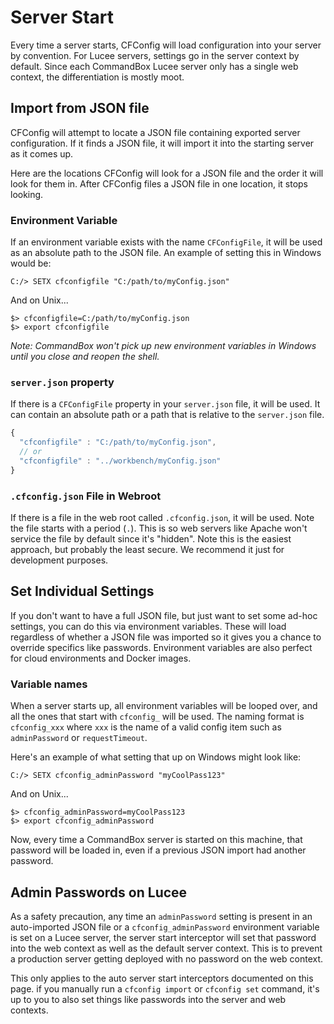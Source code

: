 # Server Start

Every time a server starts, CFConfig will load configuration into your server by convention.  For Lucee servers, settings go in the server context by default.  Since each CommandBox Lucee server only has a single web context, the differentiation is mostly moot.

## Import from JSON file

CFConfig will attempt to locate a JSON file containing exported server configuration. If it finds a JSON file, it will import it into the starting server as it comes up.  

Here are the locations CFConfig will look for a JSON file and the order it will look for them in.  After CFConfig files a JSON file in one location, it stops looking.

### Environment Variable

If an environment variable exists with the name `CFConfigFile`, it will be used as an absolute path to the JSON file.  An example of setting this in Windows would be:

```
C:/> SETX cfconfigfile "C:/path/to/myConfig.json"
```
And on Unix...
```
$> cfconfigfile=C:/path/to/myConfig.json
$> export cfconfigfile
```

_Note: CommandBox won't pick up new environment variables in Windows until you close and reopen the shell._

### `server.json` property

If there is a `CFConfigFile` property in your `server.json` file, it will be used.  It can contain an absolute path or a path that is relative to the `server.json` file.
```js
{
  "cfconfigfile" : "C:/path/to/myConfig.json",
  // or 
  "cfconfigfile" : "../workbench/myConfig.json"
}
```

### `.cfconfig.json` File in Webroot


If there is a file in the web root called `.cfconfig.json`, it will be used.  Note the file starts with a period (`.`).  This is so web servers like Apache won't service the file by default since it's "hidden".  Note this is the easiest approach, but probably the least secure.  We recommend it just for development purposes.

## Set Individual Settings

If you don't want to have a full JSON file, but just want to set some ad-hoc settings, you can do this via environment variables.  These will load regardless of whether a JSON file was imported so it gives you a chance to override specifics like passwords.  Environment variables are also perfect for cloud environments and Docker images.

### Variable names

When a server starts up, all environment variables will be looped over, and all the ones that start with `cfconfig_` will be used.  The naming format is `cfconfig_xxx` where `xxx` is the name of a valid config item such as `adminPassword` or `requestTimeout`.

Here's an example of what setting that up on Windows might look like:

```
C:/> SETX cfconfig_adminPassword "myCoolPass123"
```
And on Unix...
```
$> cfconfig_adminPassword=myCoolPass123
$> export cfconfig_adminPassword
```

Now, every time a CommandBox server is started on this machine, that password will be loaded in, even if a previous JSON import had another password.

## Admin Passwords on Lucee

As a safety precaution, any time an `adminPassword` setting is present in an auto-imported JSON file or a `cfconfig_adminPassword` environment variable is set on a Lucee server, the server start interceptor will set that password into the web context as well as the default server context.  This is to prevent a production server getting deployed with no password on the web context.  

This only applies to the auto server start interceptors documented on this page.  if you manually run a `cfconfig import` or `cfconfig set` command, it's up to you to also set things like passwords into the server and web contexts.

